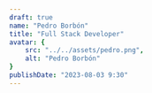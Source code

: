 ```yaml
---
draft: true
name: "Pedro Borbón"
title: "Full Stack Developer"
avatar: {
    src: "../../assets/pedro.png",
    alt: "Pedro Borbón"
}
publishDate: "2023-08-03 9:30"
---
```

